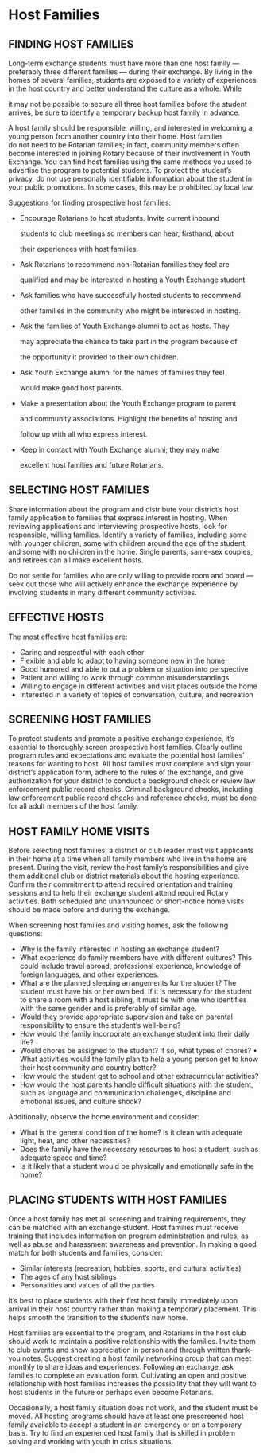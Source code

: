# Host Families

## FINDING HOST FAMILIES

Long-term exchange students must have more than one host family — preferably three different families — during their exchange. By living in the homes of several families, students are exposed to a variety of experiences in the host country and better understand the culture as a whole. While

it may not be possible to secure all three host families before the student arrives, be sure to identify a temporary backup host family in advance.

A host family should be responsible, willing, and interested in welcoming a young person from another country into their home. Host families  
 do not need to be Rotarian families; in fact, community members often become interested in joining Rotary because of their involvement in Youth Exchange. You can find host families using the same methods you used to advertise the program to potential students. To protect the student’s privacy, do not use personally identifiable information about the student in your public promotions. In some cases, this may be prohibited by local law.

Suggestions for finding prospective host families:

* Encourage Rotarians to host students. Invite current inbound

  students to club meetings so members can hear, firsthand, about

  their experiences with host families.

* Ask Rotarians to recommend non-Rotarian families they feel are

  qualified and may be interested in hosting a Youth Exchange student.

* Ask families who have successfully hosted students to recommend

  other families in the community who might be interested in hosting.

* Ask the families of Youth Exchange alumni to act as hosts. They

  may appreciate the chance to take part in the program because of

  the opportunity it provided to their own children.

* Ask Youth Exchange alumni for the names of families they feel

  would make good host parents.

* Make a presentation about the Youth Exchange program to parent

  and community associations. Highlight the benefits of hosting and

  follow up with all who express interest.

* Keep in contact with Youth Exchange alumni; they may make

  excellent host families and future Rotarians.

## SELECTING HOST FAMILIES

Share information about the program and distribute your district’s host family application to families that express interest in hosting. When reviewing applications and interviewing prospective hosts, look for responsible, willing families. Identify a variety of families, including some with younger children, some with children around the age of the student, and some with no children in the home. Single parents, same-sex couples, and retirees can all make excellent hosts.

Do not settle for families who are only willing to provide room and board — seek out those who will actively enhance the exchange experience by involving students in many different community activities.

## EFFECTIVE HOSTS

The most effective host families are:

* Caring and respectful with each other
* Flexible and able to adapt to having someone new in the home
* Good humored and able to put a problem or situation into perspective
* Patient and willing to work through common misunderstandings
* Willing to engage in different activities and visit places outside the home
* Interested in a variety of topics of conversation, culture, and recreation

## SCREENING HOST FAMILIES

To protect students and promote a positive exchange experience, it’s essential to thoroughly screen prospective host families. Clearly outline program rules and expectations and evaluate the potential host families’ reasons for wanting to host. All host families must complete and sign your district’s application form, adhere to the rules of the exchange, and give authorization for your district to conduct a background check or review law enforcement public record checks. Criminal background checks, including law enforcement public record checks and reference checks, must be done for all adult members of the host family.

## HOST FAMILY HOME VISITS

Before selecting host families, a district or club leader must visit applicants in their home at a time when all family members who live in the home are present. During the visit, review the host family’s responsibilities and give them additional club or district materials about the hosting experience. Confirm their commitment to attend required orientation and training sessions and to help their exchange student attend required Rotary activities. Both scheduled and unannounced or short-notice home visits should be made before and during the exchange.

When screening host families and visiting homes, ask the following questions:

* Why is the family interested in hosting an exchange student?
* What experience do family members have with different cultures? This could include travel abroad, professional experience, knowledge of foreign languages, and other experiences.
* What are the planned sleeping arrangements for the student? The student must have his or her own bed. If it is necessary for the student to share a room with a host sibling, it must be with one who identifies with the same gender and is preferably of similar age.
* Would they provide appropriate supervision and take on parental responsibility to ensure the student’s well-being?
* How would the family incorporate an exchange student into their daily life?
* Would chores be assigned to the student? If so, what types of chores? • What activities would the family plan to help a young person get to know their host community and country better?
* How would the student get to school and other extracurricular activities?
* How would the host parents handle difficult situations with the student, such as language and communication challenges, discipline and emotional issues, and culture shock?



Additionally, observe the home environment and consider:

* What is the general condition of the home? Is it clean with adequate light, heat, and other necessities?
* Does the family have the necessary resources to host a student, such as adequate space and time?
* Is it likely that a student would be physically and emotionally safe in the home?

## PLACING STUDENTS WITH HOST FAMILIES

Once a host family has met all screening and training requirements, they can be matched with an exchange student. Host families must receive training that includes information on program administration and rules, as well as abuse and harassment awareness and prevention. In making a good match for both students and families, consider:

* Similar interests \(recreation, hobbies, sports, and cultural activities\)
* The ages of any host siblings
* Personalities and values of all the parties

It’s best to place students with their first host family immediately upon arrival in their host country rather than making a temporary placement. This helps smooth the transition to the student’s new home.

Host families are essential to the program, and Rotarians in the host club should work to maintain a positive relationship with the families. Invite them to club events and show appreciation in person and through written thank-you notes. Suggest creating a host family networking group that can meet monthly to share ideas and experiences. Following an exchange, ask families to complete an evaluation form. Cultivating an open and positive relationship with host families increases the possibility that they will want to host students in the future or perhaps even become Rotarians.

Occasionally, a host family situation does not work, and the student must be moved. All hosting programs should have at least one prescreened host family available to accept a student in an emergency or on a temporary basis. Try to find an experienced host family that is skilled in problem solving and working with youth in crisis situations.





